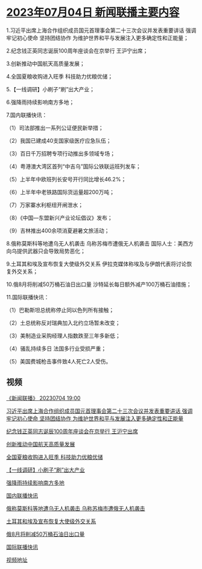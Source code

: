 # [2023年07月04日 新闻联播主要内容](https://tv.cctv.com/lm/xwlb/day/20230704.shtml)

1.习近平出席上海合作组织成员国元首理事会第二十三次会议并发表重要讲话 强调牢记初心使命 坚持团结协作 为维护世界和平与发展注入更多确定性和正能量；

2.纪念钱正英同志诞辰100周年座谈会在京举行 王沪宁出席；

3.创新推动中国航天高质量发展；

4.全国夏粮收购进入旺季 科技助力优粮优储；

5.【一线调研】小刷子“刷”出大产业；

6.强降雨持续影响南方多地；

7.国内联播快讯：

（1）司法部推出一系列公证便民新举措；

（2）我国已建成40支国家级医疗应急队伍；

（3）百日千万招聘专项行动推出多领域专场；

（4）粤港澳大湾区首列“中吉乌”国际公铁联运班列发车；

（5）上半年中欧班列长安号开行同比增长46.2%；

（6）上半年中老铁路国际货运量超200万吨；

（7）万家寨水利枢纽开闸泄水；

（8）《中国—东盟新兴产业论坛倡议》发布；

（9）吉林推出400余项消夏避暑文旅活动；

8.俄称莫斯科等地遭乌无人机袭击 乌称苏梅市遭俄无人机袭击 国际人士：美西方向乌提供武器只会导致局势恶化；

9.土耳其和埃及宣布恢复大使级外交关系 伊拉克媒体称埃及与伊朗代表将讨论恢复外交关系；

10.俄8月将削减50万桶石油日出口量 沙特延长每日额外减产100万桶石油措施；

11.国际联播快讯：

（1）巴勒斯坦总统称停止同以色列所有接触；

（2）土总统称反对瑞典加入北约立场暂未改变；

（3）美制造业采购经理人指数跌至三年多新低；

（4）骚乱持续多日 法国多行业受损严重；

（5）美国费城枪击事件致4人死亡2人受伤。

## 视频

[《新闻联播》 20230704 19:00](https://tv.cctv.com/2023/07/04/VIDExHhNBbONPBj95Hs5gEqH230704.shtml)

[习近平出席上海合作组织成员国元首理事会第二十三次会议并发表重要讲话 强调牢记初心使命 坚持团结协作 为维护世界和平与发展注入更多确定性和正能量](https://tv.cctv.com/2023/07/04/VIDEmETwt9N80gCFi6OQjoOD230704.shtml)

[纪念钱正英同志诞辰100周年座谈会在京举行 王沪宁出席](https://tv.cctv.com/2023/07/04/VIDEQb0tnfSU3FJiDGkrkkLI230704.shtml)

[创新推动中国航天高质量发展](https://tv.cctv.com/2023/07/04/VIDEMNJABbp7UBKOyBQctnG1230704.shtml)

[全国夏粮收购进入旺季 科技助力优粮优储](https://tv.cctv.com/2023/07/04/VIDEte8hw2S7BYRaOhdPFNAk230704.shtml)

[【一线调研】小刷子“刷”出大产业](https://tv.cctv.com/2023/07/04/VIDEpjTczq385yc3Uz6dxg64230704.shtml)

[强降雨持续影响南方多地](https://tv.cctv.com/2023/07/04/VIDETLbeZOv287KTavbinQqx230704.shtml)

[国内联播快讯](https://tv.cctv.com/2023/07/04/VIDEB2AnTXl9xllRZhxFbnSl230704.shtml)

[俄称莫斯科等地遭乌无人机袭击 乌称苏梅市遭俄无人机袭击](https://tv.cctv.com/2023/07/04/VIDETBN2cCcF3mNNxnId4Ai2230704.shtml)

[土耳其和埃及宣布恢复大使级外交关系](https://tv.cctv.com/2023/07/04/VIDEx41BjoPwAIsyRQZe6uYB230704.shtml)

[俄8月将削减50万桶石油日出口量](https://tv.cctv.com/2023/07/04/VIDEzktwOBWLdwYlSKX1P0CC230704.shtml)

[国际联播快讯](https://tv.cctv.com/2023/07/04/VIDEQuKmjFTMMoAmVarPjyaX230704.shtml)

[视频地址](https://tv.cctv.com/lm/xwlb/day/20230704.shtml) 

